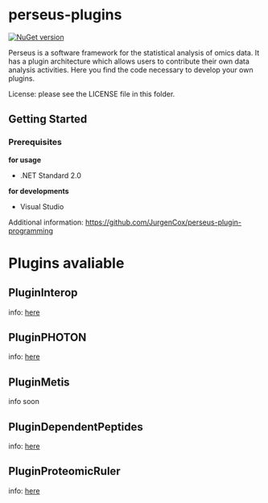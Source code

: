 perseus-plugins
===============

[![NuGet version](https://badge.fury.io/nu/PerseusApi.svg)](https://www.nuget.org/profiles/coxgroup)

Perseus is a software framework for the statistical analysis of omics data. It has a plugin architecture which allows users to contribute their own data analysis activities. Here you find the code necessary to develop your own plugins.

License:
please see the LICENSE file in this folder. 

## Getting Started

### Prerequisites
<b>for usage</b>
<ul>
<li>.NET Standard 2.0</li>
</ul>

<b>for developments</b>
<ul>
<li>Visual Studio</li>
</ul>

Additional information:
https://github.com/JurgenCox/perseus-plugin-programming


# Plugins avaliable
## PluginInterop
info: [here](https://github.com/cox-labs/PluginInterop)
## PluginPHOTON
info: [here](https://github.com/jdrudolph/photon)
## PluginMetis
info soon
## PluginDependentPeptides
info: [here](https://github.com/cox-labs/PluginDependentPeptides)
## PluginProteomicRuler
info: [here](http://www.coxdocs.org/doku.php?id=perseus:user:plugins:proteomicruler)
